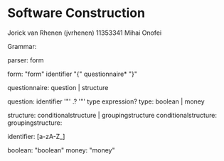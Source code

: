 Software Construction
================================

Jorick van Rhenen   (jvrhenen)   11353341
Mihai Onofei        






Grammar:


parser: form

form: "form" identifier "{" questionnaire* "}"

questionnaire: question | structure

question: identifier '"' .? '"' type expression?
type: boolean | money


structure: conditionalstructure | groupingstructure
conditionalstructure:
groupingstructure:



identifier: [a-zA-Z_]

boolean: "boolean"
money: "money"
